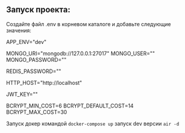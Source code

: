 ## Запуск проекта:

Создайте файл .env в корневом каталоге и добавьте следующие значения:

  APP_ENV="dev"

  MONGO_URI="mongodb://127.0.0.1:27017"
  MONGO_USER="<youusername>"
  MONGO_PASSWORD="<yourpassword>"

REDIS_PASSWORD=""

HTTP_HOST="http://localhost"

JWT_KEY="<secretkey>"

BCRYPT_MIN_COST=6
BCRYPT_DEFAULT_COST=14
BCRYPT_MAX_COST=30


Запуск докер командой `docker-compose up`
запуск dev версии `air -d`
